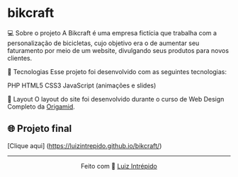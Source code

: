 # bikcraft
 
💻 Sobre o projeto
A Bikcraft é uma empresa fictícia que trabalha com a personalização de bicicletas, cujo objetivo era o de aumentar seu faturamento por meio de um website, divulgando seus produtos para novos clientes.

🚀 Tecnologias
Esse projeto foi desenvolvido com as seguintes tecnologias:

PHP
HTML5
CSS3
JavaScript (animações e slides)

🔖 Layout 
O layout do site foi desenvolvido durante o curso de Web Design Completo da [Origamid](https://www.origamid.com/curso/web-design-completo/).

## 🌐 Projeto final
[Clique aqui] (https://luizintrepido.github.io/bikcraft/)


---
<p align="center">
  Feito com 🖤 <a href="https://www.linkedin.com/in/luizintrepido/">Luiz Intrépido</a>
</p>





